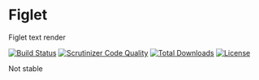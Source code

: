 # Figlet
Figlet text render

[![Build Status](https://scrutinizer-ci.com/g/povils/figlet/badges/build.png?b=master)](https://scrutinizer-ci.com/g/povils/figlet/build-status/master)
[![Scrutinizer Code Quality](https://scrutinizer-ci.com/g/povils/figlet/badges/quality-score.png?b=master)](https://scrutinizer-ci.com/g/povils/figlet/?branch=master)
[![Total Downloads](https://poser.pugx.org/povils/figlet/downloads)](https://packagist.org/packages/povils/figlet)
[![License](https://poser.pugx.org/povils/figlet/license)](https://packagist.org/packages/povils/figlet)

Not stable